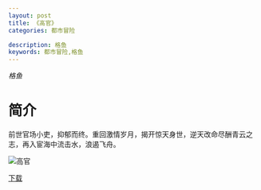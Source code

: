 ```yaml
---
layout: post
title: 《高官》
categories: 都市冒险

description: 格鱼
keywords: 都市冒险,格鱼
---
```

*格鱼*

# 简介

前世官场小吏，抑郁而终。重回激情岁月，揭开惊天身世，逆天改命尽酬青云之志，再入宦海中流击水，浪遏飞舟。

![高官](http://tvax2.sinaimg.cn/large/008dGP0Fgy1gu6l1kis3ej304605kjre.jpg)

[下载](https://public.by.files.1drv.com/y4mv5YP93hwk05SMM3xVmBSPCHn_4WfKJDI64N6htxgjNrw-d2pl0EalQ8dsye6Op12JigBfdSHdXMaeIm3kFT1bHfhJnAeanrmd9vtJtli6VHfz9bvlL6HI7ZczaMYiya5zQr3QsLYm-_WehIbrqD4GWIAkpzVmt8rsU_6fqaBL_gKiZNQRFzrWKhyMyTgX0_fD50nxou_3DrcPFzIlFI2Ni0b--GX35wNpUYjJJZYGYt-hqvwuj9CbGPH3KhyBqOX)
